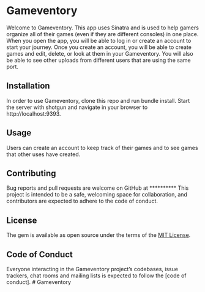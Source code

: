 # Gameventory

Welcome to Gameventory. This app uses Sinatra and is used to help gamers organize all of their games (even if they are different consoles) in one place. When you open the app, you will be able to log in or create an account to start your journey. Once you create an account, you will be able to create games and edit, delete, or look at them in your Gameventory. You will also be able to see other uploads from different users that are using the same port. 

## Installation

In order to use Gameventory, clone this repo and run bundle install. Start the server with shotgun and navigate in your browser to http://localhost:9393.

## Usage

Users can create an account to keep track of their games and to see games that other uses have created.


## Contributing

Bug reports and pull requests are welcome on GitHub at ********** This project is intended to be a safe, welcoming space for collaboration, and contributors are expected to adhere to the code of conduct. 

## License

The gem is available as open source under the terms of the [MIT License](https://opensource.org/licenses/MIT).

## Code of Conduct

Everyone interacting in the Gameventory project’s codebases, issue trackers, chat rooms and mailing lists is expected to follow the [code of conduct]. # Gameventory
